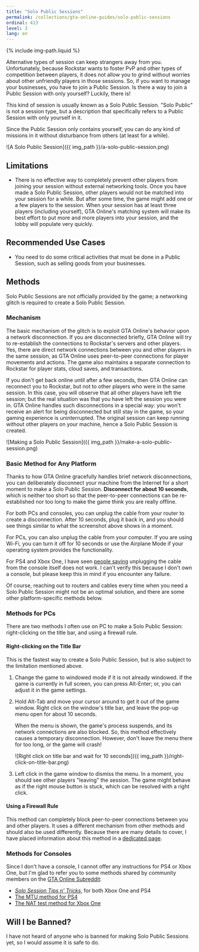 ```yaml
---
title: "Solo Public Sessions"
permalink: /collections/gta-online-guides/solo-public-sessions
ordinal: 413
level: 3
lang: en
---
```

{% include img-path.liquid %}

Alternative types of session can keep strangers away from you. Unfortunately,
because Rockstar wants to foster PvP and other types of competition between
players, it does not allow you to grind without worries about other unfriendly
players in those sessions. So, if you want to manage your businesses, you have
to join a Public Session. Is there a way to join a Public Session with only
yourself? Luckily, there is!

This kind of session is usually known as a Solo Public Session. "Solo Public"
is not a session type, but a description that specifically refers to a Public
Session with only yourself in it.

Since the Public Session only contains yourself, you can do any kind of
missions in it without disturbance from others (at least for a while).

![A Solo Public Session]({{ img_path }}/a-solo-public-session.png)

## Limitations

- There is no effective way to completely prevent other players from joining
  your session without external networking tools. Once you have made a Solo
  Public Session, other players would not be matched into your session for a
  while. But after some time, the game might add one or a few players to the
  session. When your session has at least three players (including yourself),
  GTA Online's matching system will make its best effort to put more and more
  players into your session, and the lobby will populate very quickly.

## Recommended Use Cases

- You need to do some critical activities that must be done in a Public
  Session, such as selling goods from your businesses.

## Methods

Solo Public Sessions are not officially provided by the game; a networking
glitch is required to create a Solo Public Session.

### Mechanism

The basic mechanism of the glitch is to exploit GTA Online's behavior upon a
network disconnection. If you are disconnected briefly, GTA Online will try to
re-establish the connections to Rockstar's servers and other players. Yes,
there are direct network connections between you and other players in the same
session, as GTA Online uses peer-to-peer connections for player movements and
actions. The game also maintains a separate connection to Rockstar for player
stats, cloud saves, and transactions.

If you don't get back online until after a few seconds, then GTA Online can
reconnect you to Rockstar, but not to other players who were in the same
session. In this case, you will observe that all other players have left the
session; but the real situation was that you have left the session you were in.
GTA Online handles such disconnections in a special way: you won't receive an
alert for being disconnected but still stay in the game, so your gaming
experience is uninterrupted. The original session can keep running without
other players on your machine, hence a Solo Public Session is created.

![Making a Solo Public Session]({{ img_path }}/make-a-solo-public-session.png)

### Basic Method for Any Platform

Thanks to how GTA Online gracefully handles brief network disconnections, you
can deliberately disconnect your machine from the Internet for a short moment
to make a Solo Public Session. **Disconnect for about 10 seconds**, which is
neither too short so that the peer-to-peer connections can be re-established
nor too long to make the game think you are really offline.

For both PCs and consoles, you can unplug the cable from your router to create
a disconnection. After 10 seconds, plug it back in, and you should see things
similar to what the screenshot above shows in a moment.

For PCs, you can also unplug the cable from your computer. If you are using
Wi-Fi, you can turn it off for 10 seconds or use the Airplane Mode if your
operating system provides the functionality.

For PS4 and Xbox One, I have seen [people
saying](https://www.reddit.com/r/gtaonline/comments/4nngle/ps4_solo_public_session/)
unplugging the cable from the console itself does not work. I can't verify this
because I don't own a console, but please keep this in mind if you encounter
any failure.

Of course, reaching out to routers and cables every time when you need a Solo
Public Session might not be an optimal solution, and there are some other
platform-specific methods below.

### Methods for PCs

There are two methods I often use on PC to make a Solo Public Session:
right-clicking on the title bar, and using a firewall rule.

#### Right-clicking on the Title Bar

This is the fastest way to create a Solo Public Session, but is also subject to
the limitation mentioned above.

1. Change the game to windowed mode if it is not already windowed. If the game
   is currently in full screen, you can press Alt-Enter; or, you can adjust it
   in the game settings.

2. Hold Alt-Tab and move your cursor around to get it out of the game window.
   Right click on the window's title bar, and leave the pop-up menu open for
   about 10 seconds.

   When the menu is shown, the game's process suspends, and its network
   connections are also blocked. So, this method effectively causes a temporary
   disconnection. However, don't leave the menu there for too long, or the game
   will crash!

   ![Right click on title bar and wait for 10
   seconds]({{ img_path }}/right-click-on-title-bar.png)

3. Left click in the game window to dismiss the menu. In a moment, you should
   see other players "leaving" the session. The game might behave as if the
   right mouse button is stuck, which can be resolved with a right click.

#### Using a Firewall Rule

This method can completely block peer-to-peer connections between you and other
players. It uses a different mechanism from other methods and should also be
used differently. Because there are many details to cover, I have placed
information about this method in a [dedicated page](null).

### Methods for Consoles

Since I don't have a console, I cannot offer any instructions for PS4 or Xbox
One, but I'm glad to refer you to some methods shared by community members on
the [GTA Online Subreddit](https://www.reddit.com/r/gtaonline/):

- [*Solo Session Tips n'
  Tricks*](https://www.reddit.com/r/gtaonline/comments/5d2mtj/solo_session_tips_n_tricks/),
  for both Xbox One and PS4
- [The MTU method for
  PS4](https://www.reddit.com/r/gtaonline/comments/6pezoq/ps4_solo_session/dkou48w/)
- [The NAT test method for Xbox
  One](https://www.removeddit.com/r/gtaglitches/comments/7mqgf0/glitch_creating_a_solo_public_session_on_the_xbox/)

## Will I be Banned?

I have not heard of anyone who is banned for making Solo Public Sessions yet,
so I would assume it is safe to do.

